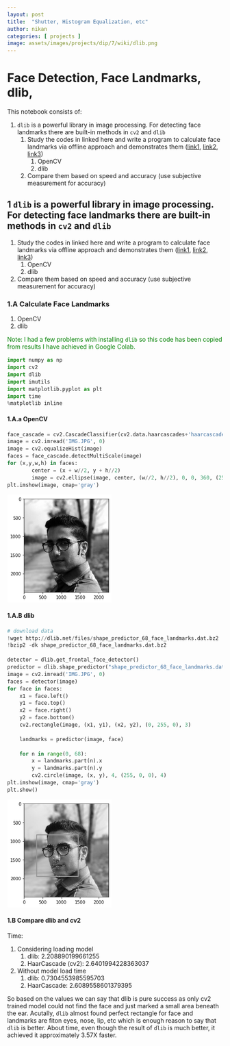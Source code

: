 ```yaml
---
layout: post
title:  "Shutter, Histogram Equalization, etc"
author: nikan
categories: [ projects ]
image: assets/images/projects/dip/7/wiki/dlib.png
---
```


# Face Detection, Face Landmarks, dlib,
This notebook consists of:
1. `dlib` is a powerful library in image processing. For detecting face landmarks there are built-in methods in `cv2` and `dlib`
    1. Study the codes in linked here and write a program to calculate face landmarks via offline approach and demonstrates them ([link1](https://www.learnopencv.com/facemark-facial-landmark-detection-using-opencv/), [link2](https://towardsdatascience.com/facial-mapping-landmarks-with-dlib-python-160abcf7d672), [link3](https://www.pyimagesearch.com/2017/04/03/facial-landmarks-dlib-opencv-python/))
        1. OpenCV
        2. dlib
    2. Compare them based on speed and accuracy (use subjective measurement for accuracy)

## 1 `dlib` is a powerful library in image processing. For detecting face landmarks there are built-in methods in `cv2` and `dlib`
1. Study the codes in linked here and write a program to calculate face landmarks via offline approach and demonstrates them ([link1](https://www.learnopencv.com/facemark-facial-landmark-detection-using-opencv/), [link2](https://towardsdatascience.com/facial-mapping-landmarks-with-dlib-python-160abcf7d672), [link3](https://www.pyimagesearch.com/2017/04/03/facial-landmarks-dlib-opencv-python/))
    1. OpenCV
    2. dlib
2. Compare them based on speed and accuracy (use subjective measurement for accuracy)

### 1.A Calculate Face Landmarks
1. OpenCV
2. dlib

<font color='green'>Note: I had a few problems with installing `dlib` so this code has been copied from results I have achieved in Google Colab.</font>


```python
import numpy as np
import cv2
import dlib
import imutils
import matplotlib.pyplot as plt
import time
%matplotlib inline
```

#### 1.A.a OpenCV


```python
face_cascade = cv2.CascadeClassifier(cv2.data.haarcascades+'haarcascade_frontalface_alt.xml')
image = cv2.imread('IMG.JPG', 0)
image = cv2.equalizeHist(image)
faces = face_cascade.detectMultiScale(image)
for (x,y,w,h) in faces:
        center = (x + w//2, y + h//2)
        image = cv2.ellipse(image, center, (w//2, h//2), 0, 0, 360, (255, 0, 0), 4)
plt.imshow(image, cmap='gray')
```

![cv result](/assets/images/projects/dip/7/wiki/cv.png)

#### 1.A.B dlib


```python
# download data
!wget http://dlib.net/files/shape_predictor_68_face_landmarks.dat.bz2
!bzip2 -dk shape_predictor_68_face_landmarks.dat.bz2

detector = dlib.get_frontal_face_detector()
predictor = dlib.shape_predictor("shape_predictor_68_face_landmarks.dat")
image = cv2.imread('IMG.JPG', 0)
faces = detector(image)
for face in faces:
    x1 = face.left()
    y1 = face.top()
    x2 = face.right()
    y2 = face.bottom()
    cv2.rectangle(image, (x1, y1), (x2, y2), (0, 255, 0), 3)

    landmarks = predictor(image, face)

    for n in range(0, 68):
        x = landmarks.part(n).x
        y = landmarks.part(n).y
        cv2.circle(image, (x, y), 4, (255, 0, 0), 4)
plt.imshow(image, cmap='gray')
plt.show()
```

![dlib result](/assets/images/projects/dip/7/wiki/dlib.png)

#### 1.B Compare dlib and cv2

Time:
1. Considering loading model
    1. dlib: 2.208890199661255
    2. HaarCascade (cv2): 2.6401994228363037
2. Without model load time
    1. dlib: 0.7304553985595703
    2. HaarCascade: 2.6089558601379395

So based on the values we can say that dlib is pure success as only cv2 trained model could not find the face and just marked a small area beneath the ear.
Acutally, `dlib` almost found perfect rectangle for face and landmarks are fiton eyes, nose, lip, etc which is enough reason to say that `dlib` is better.
About time, even though the result of `dlib` is much better, it achieved it approximately 3.57X faster.
